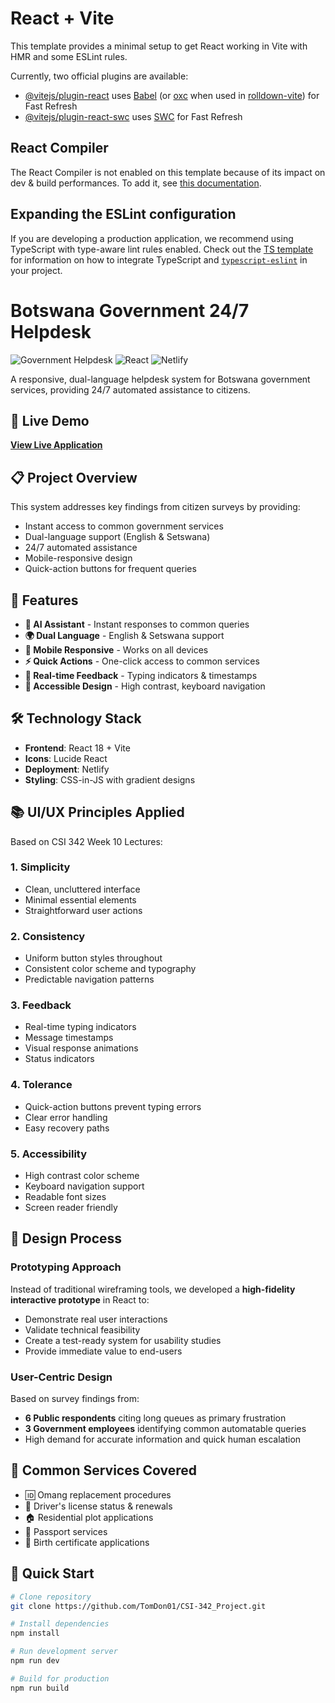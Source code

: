 # React + Vite

This template provides a minimal setup to get React working in Vite with HMR and some ESLint rules.

Currently, two official plugins are available:

- [@vitejs/plugin-react](https://github.com/vitejs/vite-plugin-react/blob/main/packages/plugin-react) uses [Babel](https://babeljs.io/) (or [oxc](https://oxc.rs) when used in [rolldown-vite](https://vite.dev/guide/rolldown)) for Fast Refresh
- [@vitejs/plugin-react-swc](https://github.com/vitejs/vite-plugin-react/blob/main/packages/plugin-react-swc) uses [SWC](https://swc.rs/) for Fast Refresh

## React Compiler

The React Compiler is not enabled on this template because of its impact on dev & build performances. To add it, see [this documentation](https://react.dev/learn/react-compiler/installation).

## Expanding the ESLint configuration

If you are developing a production application, we recommend using TypeScript with type-aware lint rules enabled. Check out the [TS template](https://github.com/vitejs/vite/tree/main/packages/create-vite/template-react-ts) for information on how to integrate TypeScript and [`typescript-eslint`](https://typescript-eslint.io) in your project.

# Botswana Government 24/7 Helpdesk

![Government Helpdesk](https://img.shields.io/badge/Status-Live%20Demo-brightgreen)
![React](https://img.shields.io/badge/Built%20with-React-blue)
![Netlify](https://img.shields.io/badge/Deployed%20on-Netlify-00C7B7)

A responsive, dual-language helpdesk system for Botswana government services, providing 24/7 automated assistance to citizens.

## 🚀 Live Demo
**[View Live Application](https://gov-helpdesk-csi-342.netlify.app/)**

## 📋 Project Overview
This system addresses key findings from citizen surveys by providing:
- Instant access to common government services
- Dual-language support (English & Setswana)
- 24/7 automated assistance
- Mobile-responsive design
- Quick-action buttons for frequent queries

## 🎯 Features
- **🤖 AI Assistant** - Instant responses to common queries
- **🌍 Dual Language** - English & Setswana support
- **📱 Mobile Responsive** - Works on all devices
- **⚡ Quick Actions** - One-click access to common services
- **🔔 Real-time Feedback** - Typing indicators & timestamps
- **🎨 Accessible Design** - High contrast, keyboard navigation

## 🛠️ Technology Stack
- **Frontend**: React 18 + Vite
- **Icons**: Lucide React
- **Deployment**: Netlify
- **Styling**: CSS-in-JS with gradient designs

## 📚 UI/UX Principles Applied
Based on CSI 342 Week 10 Lectures:

### 1. **Simplicity**
- Clean, uncluttered interface
- Minimal essential elements
- Straightforward user actions

### 2. **Consistency** 
- Uniform button styles throughout
- Consistent color scheme and typography
- Predictable navigation patterns

### 3. **Feedback**
- Real-time typing indicators
- Message timestamps
- Visual response animations
- Status indicators

### 4. **Tolerance**
- Quick-action buttons prevent typing errors
- Clear error handling
- Easy recovery paths

### 5. **Accessibility**
- High contrast color scheme
- Keyboard navigation support
- Readable font sizes
- Screen reader friendly

## 🎨 Design Process
### Prototyping Approach
Instead of traditional wireframing tools, we developed a **high-fidelity interactive prototype** in React to:
- Demonstrate real user interactions
- Validate technical feasibility
- Create a test-ready system for usability studies
- Provide immediate value to end-users

### User-Centric Design
Based on survey findings from:
- **6 Public respondents** citing long queues as primary frustration
- **3 Government employees** identifying common automatable queries
- High demand for accurate information and quick human escalation

## 📱 Common Services Covered
- 🆔 Omang replacement procedures
- 🚗 Driver's license status & renewals
- 🏠 Residential plot applications
- 📄 Passport services
- 👶 Birth certificate applications

## 🚀 Quick Start
```bash
# Clone repository
git clone https://github.com/TomDon01/CSI-342_Project.git

# Install dependencies
npm install

# Run development server
npm run dev

# Build for production
npm run build